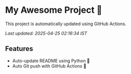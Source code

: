 # My Awesome Project 🚀

This project is automatically updated using GitHub Actions.

_Last updated: 2025-04-25 02:16:34 IST_

## Features
- Auto-update README using Python 🐍
- Auto Git push with GitHub Actions 🤖
